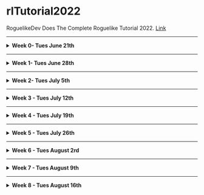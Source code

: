 # rlTutorial2022
RoguelikeDev Does The Complete Roguelike Tutorial 2022. [Link](https://www.reddit.com/r/roguelikedev/comments/vhfsda/roguelikedev_does_the_complete_roguelike_tutorial/)

- - -

<details>
<summary><b>Week 0- Tues June 21th</b></summary>

Bolerplate code. Here you can find the partial source: [tag](https://github.com/samelinux/rlTutorial2022/releases/tag/week0)

- [keyboard.c](keyboard.c)

  This file contains some functions to easly setup, reset and use the keyboard.

- [macro.h](macro.h)

  This fail contains just some macro that could be usefull in the future

- [main.c](main.c)

  This file contains the main function of the program and for now it's just a placeholder to show some "engine" functionality

- [position.c](position.c)

  This file contains a rough implementation of 2d positions structure and functions, we will expand this during the tutorial ... or we can scrapp it if not usefull

- [random.c](random.c)

  This file contains a straight copy and paste of a Lehmer random number generation function from wikipedia and some utility.

  We will mostly only use two functions randomSetup and randomDice

- [screen.c](screen.c)

  This file contains a rough and semplified ncurses implementation with way less functions but way easier to understand.

  It is base on ansi escape codes which is a fancy way to say "codes to instruct the terminal on how to draw things".

  With this you can print character and string anywhere on the terminal using foreground and background colors ... i think this will be enough for the tutorial, but we can expand this if we need to.

- [signal.c](signal.c)

  This file contains some code to help people which are less familiar with C debug some crashes.

  Nothing special, it just register some callback for handling signals the operating system may throw at your game in case we write something wrong (think of it as a way more destructive try/catch which always and with a crash and a stack trace 8p ).

- [time.c](time.c)

  This file contains just a function to get the current timestamp in milliseconds, it may come handy to profile some map generation/pathfinding algorithm.

  I'm not 100% sure we will need this, but if costs nothing to have it laying around.

</details>

- - -

<details>
<summary><b>Week 1- Tues June 28th</b></summary>

<details>
<summary> Part 0 - Setting Up </summary>

  - Build automation

    We will use [make] to automate the building process. You can find it [here](https://www.gnu.org/software/make/) but it can be already installed on your system if you choose to install some developer tool (Xcode on macos, gcc toolchain on linux)

  - Compiler

    We will use [gcc] to compile our code. You can find it [here](https://gcc.gnu.org/install/) but it come as a package in most linux distribution and as part of Xcode on macos.

  - Editor

    To edit your code you can use any editor you like, i personally use [vim](https://www.vim.org/) but [clion](https://www.jetbrains.com/clion/), [visual studio code](https://code.visualstudio.com/) and [Xcode](https://developer.apple.com/xcode/) are good alternatives.

  - Terminal

    All linux distro and macos come with a preinstalled terminal.

    I'm pretty sure you can use any terminal you want as long as it supports at last the original ansi 8 colors specification.

 - Testing the environment

   To test your environment you can use the boilerplate code i created in week 0 which you can find [here](https://github.com/samelinux/rlTutorial2022/releases/tag/week0).
   - Download the zip and unpack it (or checkout the project and then checkout the week0 tag)
   - open your favorite terminal and move to the code directory (using the command 'cd')
   - start the build using the command 'make'
   - start the compiled program with the command './target'
   If all went right you should see something like this:

- Result

   ![part0 001](https://github.com/samelinux/rlTutorial2022/raw/main/images/part0_001.png "Part 0 screenshot")

</details>

<details>
<summary> Part 1 - Drawing the '@' symbol and moving it around </summary>

You can find the code from Week 1, Part 1 [here](https://github.com/samelinux/rlTutorial2022/releases/tag/week1part1).

- Player structure

  We start by creating a structure to represent the player and give it a name.

  For now we just need his coordinates, but we will add property to the player structure as we go on.
```c
struct player_t
{
 int x;
 int y;
};
typedef struct player_t player_t;
```

- Player input handling

  Next we need a way to work with a player: initialize it and modify it base on the game and the player state.

  For now playerInit just set the player coordinates to 0, but later we will add more properties initializations (like hit point, stat values, ...).

  Since the player is basycally just composed of his coordinates, playerHandleInput just handle the input to move the player around.

  Since there's no world player movements are free, no collision, no enemies to attack, ... not much to do.

  For this purpose we have created two functions:
```c
void playerInit(player_t* player);
void playerHandleInput(player_t* player,char input);
```

- main flow

  The next thing to do is to modify the main function to implement a minimalistic game loop: display the player, move the player base on his input and quit.

  As you can see the code is quite commented so i'll not go much into datails on the implementation or the code itself, you can download each week and each part separately and take a look/play with it.

  All this logic is implemented in
```c
while(command!='q')
 {
  //clear the screen
  screenClear();

  //draw the player and a hint on how to quit
  screenPut(player.x,player.y,'@');
  screenPrint(0,screenHeight,"Press 'q' to quit");

  //get player input
  command=keyboardRead();
  //handle the input based on game/player status
  playerHandleInput(&player,command);
 }
```

- Extra

  I've uniformed all "libraries" init/deinit function names to have the same structure.

  I've added an init and a deinit function to screen basically to hide/show the terminal cursor and clear the screen/attributes (this is just a convenience)

  I've also added some comments to some file ... expect this since sometime i'll forget to add all comments 8p

- Result

  ![part1 001](https://github.com/samelinux/rlTutorial2022/raw/main/images/part1_001.png "Part 1 screenshot")

</details>

</details>

- - -

<details>
<summary><b>Week 2- Tues July 5th</b></summary>

<details>
<summary> Part 2 - The generic Entity, the render functions, and the map </summary>

You can find the code from Week 2, Part 2 [here](https://github.com/samelinux/rlTutorial2022/releases/tag/week2part2).

- [main.c](main.c)

  In Part2 we added map and monster to the main loop (for now just initialization and drawing). We also removed the player variable since we're going to isolate it inside [player.c](player.c)

- [player.c](player.c)

  We moved the player variable here and modified all functions accordingly. Also we've added two checks during player movements:

  1. map boundaries to limit the player movements inside the map
  2. tile walkable flag to to limit the player movements on walkable tiles

  We also added a convenience function to render the player

- [map.c](map.c)

  This file will contain all map related functions and data types.

  Take a look at [map.c](map.c) to have a better understanding of all map related functions, they are quite commented.

  For now all maps data types we need are:
```c
enum mapType_t
{
 MAP_NONE=0,
 MAP_EMPTY,
 MAP_SAMPLE,
 MAP_MAX,
};
typedef enum mapType_t mapType_t;
```
  This enum is basically a list of all "buildable" maps.
```c
struct map_t
{
 mapType_t type;
 tile_t tiles[MAP_WIDTH*MAP_HEIGHT];
};
typedef struct map_t map_t;
```
  This struct is the representation of a map containing its type and all its tiles.

- [mapSample.c](mapSample.c)

  To separate all map types on their own file we created the file so we can implement the "building" of MAP_SAMPLE maps type. There's not much going on for now, this is just a basic map, we will add more in Part3

- [monster.c](monster.c)

  This file will contain all single monster related functions and data type. Here we will implement combat, movement and the fundation of a single monster AI.

  For now we wrote some simple functions like monsterInit to initialize a monster based on its type.

  There are also a "family" of functions, that we will expand in the future, which basically act as a "database" of monster property like monsterGlyph and monsterColor.

  In [monster.h](monster.h) we will define all monster data type like:
```c
enum monsterType_t
{
 MONSTER_NONE=0,
 MONSTER_RAT,
 MONSTER_MAX,
};
typedef enum monsterType_t monsterType_t;
```
  Which is basically a list of all existing monster in the game.
```c
struct monster_t
{
 monsterType_t type;
 int16_t x;
 int16_t y;
 char glyph;
 int8_t color;
};
typedef struct monster_t monster_t;
```
  Which is the representation of a single monster with all its characteristics

- [monsters.c](monsters.c)

  This file will contain functions related to all existing monsters like start their turn, render them, add/remove a monster from existence, ...

- [tile.c](tile.c)

  This file will contain all tile related functions and data types.

  Take a look at [tile.c](tile.c) to have a better understanding of all tiles related functions, they are quite commented.

  We added some function to work with tiles like tileInit which initialize a tile based on its type and, as we did with [monster.c](monster.c), a family of functions, that we will expand in the future, which basically act as a "database" of tiles property like tileGlyph, tileFGColor, tileBGColor, tileWalkable and tileBlockFOV.

  For now, all tiles data types we need are:
```c
enum tileType_t
{
 TILE_NONE=0,
 TILE_FLOOR,
 TILE_WALL,
 TILE_MAX,
};
typedef enum tileType_t tileType_t;
```
  Which is basically a list of all existing tile type in the game (we will add TILE_WATER, TILE_LAVA, ... for example)
```c
struct tile_t
{
 tileType_t type;
 char glyph;
 int8_t fgColor;
 int8_t bgColor;
 bool walkable;
 bool blockFOV;
};
typedef struct tile_t tile_t;
```
  Which is the representation of a single tile with all its characteristics

- Result

  ![part2 001](https://github.com/samelinux/rlTutorial2022/raw/main/images/part2_001.png "Part 2 screenshot")

</details>

<details>
<summary> Part 3 - Generating a dungeon </summary>

You can find the code from Week 2, Part 3 [here](https://github.com/samelinux/rlTutorial2022/releases/tag/week2part3).

- [mapCave.c](mapCave.c)

  The big changes of Part 3 are all in this file. This is part of a family of files that we will expand to implement other types of map.

  The main and only functions in this type of files is in the form map(TYPE)Build which is responsable of building the type of map we want, in this case a cave.

  To build a cave we use a model called "cellular automata", to know more about them take a look here: [wikipedia](https://en.wikipedia.org/wiki/Cellular_automaton). 
  Maybe you are familiar with [Conway's game of life](https://en.wikipedia.org/wiki/Conway%27s_Game_of_Life) which you can play around with [here](https://playgameoflife.com/) ... to generate caves we simply change the rules!

  Take a look at [mapCave.c](mapCave.c) to have a better understanding of how we implemented a cellular automata and how we used it to generate our map.

- [monster.c](monster.c) and [player.c](player.c)

  We had to modify how we place entities in the map since now not all tiles are walkable and we do not want to bury alive neither monsters nor the player.

- position.c

  I choose to remove position_t and its relative files from the project since this is a tutorial and I want to keep things as simple as possible.

- [map.c](map.c)

  We added some convenience functions inside the map basic file to ease maps generation, the most important being [mapIsConnected](https://github.com/samelinux/rlTutorial2022/blob/9facbc8874a7a542177c1b25e88f33ccb71972be/map.c#L68) which we use to ensure our maps are fully connected.

- [signal.c](signal.c)

  We added a special signal handler for SIGINT so when the player press ctrl+c to halt the game we do not leave the terminal and the screen messed up (I noticed that when closing with ctrl+c the cursor did not become visible again).

- Result

  ![part3 001](https://github.com/samelinux/rlTutorial2022/raw/main/images/part3_001.png "Part 3 screenshot")

</details>

</details>

- - -

<details>
<summary><b>Week 3 - Tues July 12th</b></summary>

<details>
<summary> Part 4 - Field of View </summary>

You can find the code from Week 3, Part 4 [here](https://github.com/samelinux/rlTutorial2022/releases/tag/week3part4).

- [bresenham.c](bresenham.c)

  added a "line drawing" function wich for now is only used to calculate the player field of view inside the map. This uses the Bresenham's line algorithm that calculate "digital" lines (digital intended as pixel perfect, without antialiasing).

  I'm not going much into details about the algorithm itself since it is explained quite well in its [wikipedia page](https://en.wikipedia.org/wiki/Bresenham%27s_line_algorithm).

  We use it to trace lines from the player position to each tile inside his line of sight distance, checking whatever an unobstructed line can be made (without hitting any wall for now, but in the future there could be other tiles/object that block the line of sight). The set of tiles which a player can see it's called his field of view.

- [macro.h](macro.h)

  added math.h to the import since is uses the sqrt function. Now it generates a compiler error because we are using the distance macro. Before, since macro are exapanded in place (literally sobstituting the defined "string" for the "difining" string) this was not a problem.

- [main.c](main.c)

  We added field of view reset and calculation inside the main loop. This refresh the player field of view after each action giving us the opportunity to explore the map instead of having it fully visible from the start.

- [map.c](map.c)

  We added mapResetFOV to reset the tiles visible attribute so we can calculate the player field of view "fresh" each turn. This basically set all tiles in the map as non visible, afther this function you should always call playerCalculateFOV otherwise no tile will be visible on the next map rendering call.

  We modified the render function to render only visible and seen tiles. Now that a player has his own filed of view we can fully render only the tiles he sees and the tile marked as "to be remembered" (more on this later). As said before, this create a nice feel ofexploration and a character memory of the map, almost as if the here draws the maps edge while exploting to remember the way back.

- [monster.c](monster.c)

  I added a missing return at end of file (my OCD was tilting).

- [monsters.c](monsters.c)

  We modified the render function to render only visible monsters (a visible monster is one staying on a visible tile). This create the uncertainty of knowing the position of monsters outside the player field of view, is the monster still there?

- [player.c](player.c)

  We adde playerCalculateFOV which calcuate the actual player field of view inside the map. As said before this has to be called, almost always, in pairs with mapResetFOV to have a "fresh" field of view each turn. No one is forcing you to only call playerCalculateFOV and never cal mapResetFOV, this will generate a prefect memory of the map from the player prospective! Try it!

- [tile.c](tile.c)

  We added visible and seen property to all tiles (to implement field of view and map memory). visible is used to mark a tile actually visible from the player point of view while seen is used to implement character memory: an hero in a dungeon can not remember all the map details, just the walls outline to track his way back.

  We added tileRememberViewed to implement map memory on a tileType_t basis, with this we can have the character remember only important tiles (for now only walls) which the player can use at his own advantage (think about remembering traps position ...).

- Result

   ![part4 001](https://github.com/samelinux/rlTutorial2022/raw/main/images/part4_001.png "Part 4 screenshot")

</details>

<details>
<summary> Part 5 - Placing Enemies and kicking them (harmlessly) </summary>

You can find the code from Week 3, Part 5 [here](https://github.com/samelinux/rlTutorial2022/releases/tag/week3part5).

- [main.c](main.c)

  We moved some code to have more consistent logic blocks, now the "engine" initialization is all in one block.

  We removed the rat generation we used in past weeks, we do not need it anymore since we are generating way more monsters to make floors more "enjoyable". For now monsters generation is done inside [map.c](map.c) but we can move it inside map types specific files so we can customize each floor.

  We added monster turns handling when the player takes a turn ... this seems fair even if, for now, monsters have no artificial intelligence so they do nothing 8)

- [map.c](map.c)

  We added monsters spawn after map generation by adding a call to [monsterPoolSpawn](https://github.com/samelinux/rlTutorial2022/blob/e7e9f8955dce594fcc1f761e361e6ad6a3e3bdf5/map.c#L28) after generating the map. This, as said before, can be moved in map types specific files so we can customize each floor.

  We added a check in map coordinates randomization so we do not pick monsters occupied tiles. This is usefull when searching for a coordinate to spawn (or teleport) the player and for spawning monsters (so we do not pile up them!).

- [monsters.c](monsters.c)

  We removed the file to keep the code simpler, we do not need to separate single monster functions from multi-monsters functions.

- [monster.c](monster.c)

  We renamed some functions (which where in monsters.c) to make it clear that they are "pool functions" (monsterPoolInit for example which initialize the pool of monsters). This is not necessary, but i think this is better from a tutorial prospective.

  We added a name to monsters and loaded it in monsterInit. This way we can better comunicate to the player what monsters are doing and what the player is interacting with.

  We changed some monsterType_t character representation to '?' so we see if we miss a case in monsterGlyph. If you add more monster types and forget to add their case in [monsterGlyph](https://github.com/samelinux/rlTutorial2022/blob/e7e9f8955dce594fcc1f761e361e6ad6a3e3bdf5/monster.c#L38) you will see a '?' instead of a blank tile, this is way easier to spot.

  We added two type of new monsters: orc and troll.

  We added monsterPoolSpawn which is used during map generation to popolate floors and, as said before, we can move it inside map types specific files so we can customize each floor. For now it is way easier to have it centralizedin just one point, but feel free to try having a different number of monsters for each different map type.

  We added monsterPoolAt to easly retrive monsters given their coordinates, this is usefull when checking for player movements but also while spawning monsters.

  We added monsterPoolHandleTurn which generate a new turn for all monsters when the player takes a turn ... this is fair because monsters have thier right too!
  
- player.c/h

  We modified playerHandleInput to return a boolean value which inform the main loop that the player has or has not taken a turn so we can make monster take their turns. For now all player actions generate a new turn, but in the future we can have actions that do not take a turn: think about a player wanting to look at his surrounding, it makes sense that this action should not consume a turn.

  We added the basics to implement "bump combat" in playerHandleInput, if the player moves toward a monster occupied tile then he attack the monsters instead of moving. This is basically all we need to implement hand-to-hand combat ... it is taht simple!

- tile.c

  We changed some tileType_t character representation to '?' so we see if we miss a case in tileGlyph. Take a look above at the comments for monster.c to better understand why.

- Result

  ![part5 001](https://github.com/samelinux/rlTutorial2022/raw/main/images/part5_001.png "Part 5 screenshot")

</details>

</details>

- - -

<details>
<summary><b>Week 4 - Tues July 19th</b></summary>

<details>
<summary> Part 6 - Doing (and taking) some damage </summary>

You can find the code from Week 4, Part 6 [here](https://github.com/samelinux/rlTutorial2022/releases/tag/week4part6).

- general

  I changed all the #include directives to be more precise. Until now there
   where no problems including all the necessary header inside other header
   files, but now we have some header cycles. To avoid any further problem,
   now each source/header file include only the needed headers.

   I also changed some memset parameters, they worked anyway but with this
    changes the call is more correct.

- [keyboard.c](keyboard.c)

  We added support for numpad movement and for diagonal movement while using
   arrows via home,end,pageUp and pageDown.

- [macro.h](macro.h)

  Since distance uses sqrt which returns a double I added a cast to int16_t
   so it should not cause any problems with conversion.

- [main.c](main.c)

  I removed a unnecessary mapResetFOV since it is already done in
   playerCalculateFOV.

- [map.c](map.c)

  We added an implementatio of Dijkstra map to perform monsters pathfinding.
   You can learn more about Dijkstra maps on [roguebasin](http://www.roguebasin.com/index.php/Dijkstra_Maps_Visualized) and on [wikipedia](https://en.wikipedia.org/wiki/Dijkstra%27s_algorithm).

   Basically we create three functions to clear and compute Dijkstra maps and
   to retrive its values.

- [monster.c](monster.c)

  We added some stats to monsters: maxHitPoints, hitPoints, attack and
   defence. These stats are used to implement the combat which, for now, is
   quite easy and completly predictable.

  We also added the Dijkstra map calculation before each monsters turn because
   other monsters obstruct passing on the tile they occupy.

  Next we added a basic artificial intelligence to make monsters alive. For
   now they just move towards the player (using the Dijkstra maps pathfinding)
   and attack him when in reach.

  You can easly add other artificial inteligence, for example a
   MONSTER_AI_WANDER which just move randomly and attack the player if in
   reach. It is just a simpler MONSTER_AI_HOSTILE which does not take into
   account the pathfinding. Try it!

  To ease the creation of multiple monster artificial intelligence we added a
   function [monsterBestMoveToReachPlayer](https://github.com/samelinux/rlTutorial2022/blob/68ac51471761f2f1b154a388e320d5f9609f0823/monster.c#L227) which move the monster toward the
   players. This function will be usefull when wrinting more artificial
   intelligence.

- [player.c](player.c)

  We added the same monsters stats to the player: maxHitPoints, hitPoints,
   attack and defence. Now the player can attack monster and get attacked ...
   and eventually die.

  Since moveing in just in the four cardinal direction is limiting, tedious
   during exploration and monsters can move diagonally, we also added diagonal
   movement for the player.

  In [playerRender](https://github.com/samelinux/rlTutorial2022/blob/6fd26f54caf0567f42a5550dfbc6fd1b8f02c776/player.c#L116) we added an indication of the player hitPoints and
   maxHitPoints. For now it is writtein in the upper left corner of the screen
   over the map, in the next Part we will polish the interface and move it in
   a better place.

  We also added three functions to implement combat, one to calculate if a
   monster is in attack range, one to implement player to monster attacks and
   one to implement monster to player attack. I've decided to have them
   separate as the data structure to represent the player and the monsters so
   we can optimize more the single data structures to fit more its uses.
   The combat is quite simple: attacking a target deals (attacker attack
   stat)-(defender defence) damage. This is completely predictable, we will
   add some randomness in the future, for now it is more than enough to kill
   and be killed.
   One important note: dead monsters do not leave corpses because I am
   planning to implement them as item.

- [signal.c](signal.c)

  I added screenDeinit and keyboardDeinit inside [signalHandler](https://github.com/samelinux/rlTutorial2022/blob/6fd26f54caf0567f42a5550dfbc6fd1b8f02c776/signal.c#L47) so even in
  case of a crash the terminal should recover to its original settings.

- [monsterAIHostile.c](monsterAIHostile.c)

  In this file we added a basic "seek and destroy" artificial intelligence for
   our monsters. They will basically move toward the player and try to kill
   him. They do not need line of sight to start being aggressive and do not
   lose interest/will/sight ... they are basically the perfect killing
   machine!

  You can easly add more artificial intelligence in files named monsterAIXXX
   to create a family of files. For example you can create, as mentioned
   before, a monsterAIWander which make a monster wander through the level and
   switch to monsterAIHostile in case it sees the player (remember, if the
   player sees the monster, the opposite is also true!).

- Dijkstra map example

  By modifying the [mapRender](https://github.com/samelinux/rlTutorial2022/blob/6fd26f54caf0567f42a5550dfbc6fd1b8f02c776/map.c#L129) you can easly print the Dijkstra maps value
  (modulo 10 to have a clearer result) and visualize them directly in game.

  ![part6 001](https://github.com/samelinux/rlTutorial2022/raw/main/images/part6_001.png "Part 6 Dijkstra map example")

- Result

  As I said before, these monsters artificial intelligence are a little bit
   overtuned; they will find you anywhere in the level, they will surround you
   and they will kill you!

  ![part6 002](https://github.com/samelinux/rlTutorial2022/raw/main/images/part6_002.png "Part 6 screenshot")


</details>

<details>
<summary> Part 6.5 - Creating a better loop </summary>

You can find the code from Week 4, Part 6.5 [here](https://github.com/samelinux/rlTutorial2022/releases/tag/week4part6.5).

- [main.c](main.c)

  I deeply changed the main loop of the game by adding [player states](https://github.com/samelinux/rlTutorial2022/blob/e7496a7a7f56890988c6d74ce2d27f3e5947b6f2/player.h#L9).

  Player states are used to separate the input and update logic of various
   screen/logic block of the game into separate files and functions. For example
   the STATE_MAP handle all player input specific to the map screen which for
   now is just movement.

  We created the function [mainQuit](https://github.com/samelinux/rlTutorial2022/blob/e7496a7a7f56890988c6d74ce2d27f3e5947b6f2/main.c#L45) which can be used everywhere in the code
   to safetly exit the program, deinitializing all "engine" system and
   returning the terminal to its initial configuration.

- [map.c](map.c)

  We splitted the map initialization from the map generation and added a
   function to deinitialize the map. For now the [mapDeinit](https://github.com/samelinux/rlTutorial2022/blob/e7496a7a7f56890988c6d74ce2d27f3e5947b6f2/map.c#L24) function is now
   veryusefull because we allocate the map statically, but its utility will
   become clear in the future if we decide to allocate the map dinamically.

- [monster.c](monster.c)

  We adde a deinitialization function as in [map.c](map.c) for the monsters pool
   for the same reason.

- [player.c](player.c)

  We adde a deinitialization function as in [map.c](map.c) for the player for the
   same reason.

  We changed a bit how the player is initializaed.
  Now the [playerInit](https://github.com/samelinux/rlTutorial2022/blob/e7496a7a7f56890988c6d74ce2d27f3e5947b6f2/player.c#L19) function just setup the player state so the game start
   in the main menu screen.
  The [playerNewGame](https://github.com/samelinux/rlTutorial2022/blob/e7496a7a7f56890988c6d74ce2d27f3e5947b6f2/player.c#L32) function setup the player to start a new game, we will
   eventually create also a playerLoadGame function.

  [playerUpdate](https://github.com/samelinux/rlTutorial2022/blob/e7496a7a7f56890988c6d74ce2d27f3e5947b6f2/player.c#L44) is now just a wrapper which calls the correct stateXXXUpdate
   function. Also [playerRender](https://github.com/samelinux/rlTutorial2022/blob/e7496a7a7f56890988c6d74ce2d27f3e5947b6f2/player.c#L61) become a wrapper to the correct
   stateXXXRender function.
  This is quite usefull because let us separate various update and render code
   for the different screen/logic block of the game.

  We also added a state change in [playerAttackedBy](https://github.com/samelinux/rlTutorial2022/blob/e7496a7a7f56890988c6d74ce2d27f3e5947b6f2/player.c#L158) function to move the
   player to the game over screen if he reach 0 hit points.

- [stateGameOver.c](stateGameOver.c)

  This file contains the update and render function for the game over screen.

  [stateGameOverUpdate](https://github.com/samelinux/rlTutorial2022/blob/e7496a7a7f56890988c6d74ce2d27f3e5947b6f2/stateGameOver.c#L8) is quite simple, when the player press return move
   him to the main menu.

  [stateGameOverRender](https://github.com/samelinux/rlTutorial2022/blob/e7496a7a7f56890988c6d74ce2d27f3e5947b6f2/stateGameOver.c#L21) for now is also quite simple, it just prints "You
   died" in the middle of the screen. Note that we do not clear the screen
   in this state so the last map rendered remain visible and the player can see
   his last moment of life.

- [stateMainMenu.c](stateMainMenu.c)

  This file contains the update and render function for the main menu screen.
  It is just a basic main menu, but in the future we will add a real menu for
   the player to start a new game, load a saved one if present and maybe change
   some game options.

- [stateMap.c](stateMap.c)

  This file contains the update and render function for the main game screen.

  [stateMapUpdate](https://github.com/samelinux/rlTutorial2022/blob/e7496a7a7f56890988c6d74ce2d27f3e5947b6f2/stateMap.c#L11) handle all the input needed to let the player move in the
   map. In the future we will add others keys to let the player perform other
   actions like: access his backpack, examine the map, ...

  [stateMapRender](https://github.com/samelinux/rlTutorial2022/blob/e7496a7a7f56890988c6d74ce2d27f3e5947b6f2/stateMap.c#L113) just render the map. In the next part we will polish this
   screen to print more usefull informations.

</details>

<details>
<summary> Part 7 - Creating the Interface </summary>

You can find the code from Week 4, Part 7 [here](https://github.com/samelinux/rlTutorial2022/releases/tag/week4part7).

- [map.c](map.c)

  We modified the [mapRender](https://github.com/samelinux/rlTutorial2022/blob/2a1d6cce6f26034bffa5e2bc8f6cd2196960bb28/map.c#L141) function to render the map from a specific point
   of view. This enable us to render the map from the player perspective or,
   while examining the map, from a tile perspective.

- [monster.c](monster.c)

  We added a function to draw a monster from a specific point of view to be able
   to draw monster from the player perspective and from any tile perspective.
   This is usefull to implement the map examination command.

  We also modified [monsterPoolRender](https://github.com/samelinux/rlTutorial2022/blob/2a1d6cce6f26034bffa5e2bc8f6cd2196960bb28/monster.c#L202) to take advantage of the new monster
   render function.

- [player.c](player.c)

  We added some field to the player structure to implement some nice feature.

  We added a journal for the player to read where every important event gets
   logged up to 100 events. In the map state, only the last few events get
   printed. To ease the reading we also added a state to view the full journal.
   To write to the journal we created the [playerLog](https://github.com/samelinux/rlTutorial2022/blob/2a1d6cce6f26034bffa5e2bc8f6cd2196960bb28/player.c#L109) function.
   Since now we have a journal, all combat event gets written to it instead of
   the terminal.

  We added two coordinates examineMapX and examineMapY which are used in the
   STATE_EXAMINE_MAP to move around the selection. This state is quite usefull
   for the player since it enables the player to move according to threats he
   spots on the map from further away.

  We also added a functon to render the player from a specific point of view.
   This function is used while examining the map to easly draw the player with
   inverted colors.

- [stateGameOver.c](stateGameOver.c)

  We added an hack in this state to have an updated map in the death screen so
   the player can see the killing blow log and his hit points after dieing.

- [stateMap.c](stateMap.c)

  We added two new command to the map screen: 'x' to eXamine the map and 'J' to
   view the Journal.

  The bulk of the UI update is in this state:

  1. we constrained the map to MAP_VIEWPORT_WIDTH x MAP_VIEWPORT_HEIGHT
  2. we move the player stats to the remaining space on the right
  3. we added the last lines of the journal in the remaining space under the map

- [tile.c](tile.c)

  We added a name to all tile so we can display it when the player examine map
   tiles.

  We also added a utility function to draw tiles.

- [stateExaminemap.c](stateExaminemap.c)

  This state handle all the game logic that let the player examine the map, from
   handling the input to move the selection, to drawing a modified versione of
   the map and some info on the selected tile. To have a better understanding of
   it take a look at the implementation, it is quite easy and indipendent from
   the rest of the code.

- [stateJournal.c](stateJournal.c)

  This state handle all the game logic that let the player view the full journal
   of the last 100 events, from handling the scrolling to drawing it. The code
   is very very simple, take a look at the file to have a better idea of how it
   works.

  This is a perfect example and should clarify why we created the states in
   first place: to separate the varius game block in separate files which are
   smaller and easier to understand.

- New UI result

  ![part7 001](https://github.com/samelinux/rlTutorial2022/raw/main/images/part7_001.png "Part 7 new UI")

- Examine command result

  ![part7 002](https://github.com/samelinux/rlTutorial2022/raw/main/images/part7_002.png "Part 7 examine command")

</details>

</details>

- - -

<details>
<summary><b>Week 5 - Tues July 26th</b></summary>

<details>
<summary> Part 8 - Items and Inventory </summary>

You can find the code from Week 5, Part 8 [here](https://github.com/samelinux/rlTutorial2022/releases/tag/week5part8).

- Refactoring

  I changed the [player](https://github.com/samelinux/rlTutorial2022/blob/b069e62e54e4861084f476a508ce9396f4143ac4/player.c#L20) variable to be global and removed all pointer passed
   across functions to make the tutorial easier to follow. It is not a good
   practice to have global variables, but in the end a roguelike needs a player.
   You can write each player structure attribute setter and getter, I decided to
   skip this because i find it easier to follow in a tutorial.
   This changes made all stateXXX functions take one leass argument, the player
   pointer.

- [map.c](map.c)

  I added a reset of the pool of monster while generating the map, for now it is
   not much usefull, but when we will add multiple dungeon levels it will clear
   the old map monsters. As of right now, if you generate a new map after the
   first one you will end up with some monsters of the previous level in the new
   level.
  We also added item spawning and, of course, a reset of the item pool.

- [player.c](player.c)

  I fixed some bad [memset](https://man7.org/linux/man-pages/man3/memset.3.html)
  We added all the new player parameters to the [playerNewGame](https://github.com/samelinux/rlTutorial2022/blob/b069e62e54e4861084f476a508ce9396f4143ac4/player.c#L36) function to
   setup his variable before game start.
  We added a backpack which can contain 10 items to the player structure. I'm
   not a fan of infinite inventories in games and I don't want to overcomplicate
   the tutorial with items weight/size so I decided to keep it simple. Also, in
   every game i tried out, even game with strict item carry capacity, players
   can carry too many items in my opinion.
  We added some functions to manipulate the player backpack easly:
   1. [playerBackpackCount](https://github.com/samelinux/rlTutorial2022/blob/b069e62e54e4861084f476a508ce9396f4143ac4/player.c#L243) to retrive the number of items stored in the
    backpack
   2. [playerPackBackpack](https://github.com/samelinux/rlTutorial2022/blob/b069e62e54e4861084f476a508ce9396f4143ac4/player.c#L259) to pack the items in the player backpack
   3. [playerPickup](https://github.com/samelinux/rlTutorial2022/blob/b069e62e54e4861084f476a508ce9396f4143ac4/player.c#L283) to move an item from anywhere to the player backpack
   4. [playerUseSelectedItem](https://github.com/samelinux/rlTutorial2022/blob/b069e62e54e4861084f476a508ce9396f4143ac4/player.c#L299) to allow the player to use items in his backpack
   5. [playerDropSelectedItem](https://github.com/samelinux/rlTutorial2022/blob/b069e62e54e4861084f476a508ce9396f4143ac4/player.c#L317) to allow the player to drop items

- [stateExamineMap.c](stateExamineMap.c)

  We added item rendering on the map and in the info on the bottom of the
   screen.This is usefull so a player can have a better picture of his surrounding.

- [stateMap.c](stateMap.c)

  We added item rendering to the map and the commands to pickup items on the
   ground and view the player backpack [i/,/g]. Since we have [itemPoolRender](https://github.com/samelinux/rlTutorial2022/blob/b069e62e54e4861084f476a508ce9396f4143ac4/item.c#L177)
   this was quite easy as adding new commands to a state: just add their
   relative cases in stateXXXUpdate.

- [item.c](item.c)

  This file is the main implementation of all items generic functions. Take a
   deep look into it since it implements the basis, items specific functions
   will be in separate file as for [itemHealthPotion.c](itemHealthPotion.c)
   which implements all ITEM_HEALTH_POTION functions (for now just the use
   function).
  We adde the basic data structure to represent an item:
```c
enum itemType_t
{
 ITEM_NONE=0,
 ITEM_HEALTH_POTION,
 ITEM_MAX,
};

struct item_t
{
 itemType_t type;
 char name[ITEM_NAME_LENGTH];
 int16_t x;
 int16_t y;
 char glyph;
 int16_t color;
};
```
  We also wrote a lot of functions:
   1. [itemInit](https://github.com/samelinux/rlTutorial2022/blob/b069e62e54e4861084f476a508ce9396f4143ac4/item.c#L14) to setup an item structure from its type
   2. [itemRender](https://github.com/samelinux/rlTutorial2022/blob/b069e62e54e4861084f476a508ce9396f4143ac4/item.c#L26) to render an item
   3. [itemName](https://github.com/samelinux/rlTutorial2022/blob/b069e62e54e4861084f476a508ce9396f4143ac4/item.c#L48) to retrive the item type name
   4. [itemGlyph](https://github.com/samelinux/rlTutorial2022/blob/b069e62e54e4861084f476a508ce9396f4143ac4/item.c#L60) to retrive the item type glyph
   5. [itemColor](https://github.com/samelinux/rlTutorial2022/blob/b069e62e54e4861084f476a508ce9396f4143ac4/item.c#L72) to retrivethe item type color
   6. [itemUse](https://github.com/samelinux/rlTutorial2022/blob/b069e62e54e4861084f476a508ce9396f4143ac4/item.c#L84) the implement different item type usage
   7. [itemPoolInit](https://github.com/samelinux/rlTutorial2022/blob/b069e62e54e4861084f476a508ce9396f4143ac4/item.c#L102) to init the item pool
   8. [itemPoolDeinit](https://github.com/samelinux/rlTutorial2022/blob/b069e62e54e4861084f476a508ce9396f4143ac4/item.c#L108) the deinit the item pool
   9. [itemPoolAdd](https://github.com/samelinux/rlTutorial2022/blob/b069e62e54e4861084f476a508ce9396f4143ac4/item.c#L115) to add an item to the pool
   10. [itemPoolSpawn](https://github.com/samelinux/rlTutorial2022/blob/b069e62e54e4861084f476a508ce9396f4143ac4/item.c#L129) so spawn some items in the map
   11. [itemPoolCountAt](https://github.com/samelinux/rlTutorial2022/blob/b069e62e54e4861084f476a508ce9396f4143ac4/item.c#L146) to count the number of items at a given location
   12. [itemPoolAt](https://github.com/samelinux/rlTutorial2022/blob/b069e62e54e4861084f476a508ce9396f4143ac4/item.c#L161) to retrive the n-th item at a given location
   13. [itemPoolRender](https://github.com/samelinux/rlTutorial2022/blob/b069e62e54e4861084f476a508ce9396f4143ac4/item.c#L177) to render all visible items

- [itemHealthPotion.c](itemHealthPotion.c)

  In this type of file (itemXXX.c) we will implement all game logic of a single
   type of item (in this case ITEM_HEALTH_POTION).
  ITEM_HEALTH_POTION heal the player if it is used on the player.
  We implemented 'on the player' using the location of the player (his
   coordinate) so we can add more subtle items usage (for example using a
   scroll of lightning on the location of a monster). This implementation also
   allow us to implement a throw action (assuming we add a throwable attribute
   to all items and in particular to ITEM_HEALTH_POTION) to throw, for example,
   an ITEM_HEALTH_POTION to a monster and ... well ... heal it!

- [stateBackpack.c](stateBackpack.c)

  We added a state to show the player his backpack, but we added a twist to it:
   we show also the items on the ground in the right half of the screen. This
   makes it way easier for the player to manage his inventory by seeing his
   backpack side by side to the items on the tile he is occupying. It is NOT
   easier to implement, but it is quite statisfying when it comes together.
   We added almost all way to interact with the two panels:
    1. left/right/h/l/num4/num6  change tab
    2. TAB switch between tabs
    3. u/RETURN use the selected item even if it is on the ground
    4. g/, pick up an item if it is on the ground
    5. d drop an item if it is in the player backpack
    6. up/down/j/k/num2/num8 scroll selected tab on line up/down

- Result: items

  ![part8 001](https://github.com/samelinux/rlTutorial2022/raw/main/images/part8_001.png "Part 8 items")

- Result: backpack/pickup

  ![part8 002](https://github.com/samelinux/rlTutorial2022/raw/main/images/part8_002.png "Part 8 backpack")

</details>

<details>
<summary> Part 9 - Ranged Scrolls and Targeting </summary>

</details>

</details>

- - -

<details>
<summary><b>Week 6 - Tues August 2rd</b></summary>

<details>
<summary> Part 10 - Saving and loading </summary>

</details>

<details>
<summary> Part 11 - Delving into the Dungeon </summary>

</details>

</details>

- - -

<details>
<summary><b>Week 7 - Tues August 9th</b></summary>

<details>
<summary> Part 12 - Increasing Difficulty </summary>

</details>

<details>
<summary> Part 13 - Gearing up </summary>

</details>

</details>

- - -

<details>
<summary><b>Week 8 - Tues August 16th</b></summary>

Share you game / Conclusion

</details>
